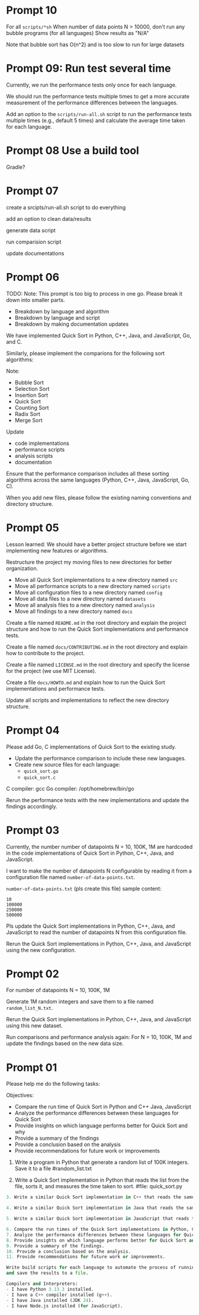 # Prompt 10 

For all `scripts/*sh`
When number of data points N > 10000, don't run any bubble programs (for all languages)
Show results as "N/A"

Note that bubble sort has O(n^2) and is too slow to run for large datasets

# Prompt 09: Run test several time

Currently, we run the performance tests only once for each language.

We should run the performance tests multiple times to get a more accurate measurement of the performance differences between the languages.

Add an option to the `scripts/run-all.sh` script to run the performance tests multiple times (e.g., default 5 times) and calculate the average time taken for each language.

# Prompt 08 Use a build tool 

Gradle?

# Prompt 07 

create a srcipts/run-all.sh script to do everything

add an option to clean data/results

generate data script

run comparision script

update documentations

# Prompt 06 

TODO: Note: This prompt is too big to process in one go. Please break it down into smaller parts.

- Breakdown by language and algorithm
- Breakdown by language and script
- Breakdown by making documentation updates

We have implemented Quick Sort in Python, C++, Java, and JavaScript, Go, and C.

Similarly, please implement the comparions for the following sort algorithms:

Note: 
- Bubble Sort
- Selection Sort
- Insertion Sort
- Quick Sort
- Counting Sort
- Radix Sort
- Merge Sort

Update 
- code implementations
- performance scripts
- analysis scripts
- documentation

Ensure that the performance comparison includes all these sorting algorithms across the same languages (Python, C++, Java, JavaScript, Go, C).

When you  add new files, please follow the existing naming conventions and directory structure.


# Prompt 05

Lesson learned: We should have a better project structure before we start implementing new features or algorithms.

Restructure the project my moving files to new directories for better organization.

- Move all Quick Sort implementations to a new directory named `src`
- Move all performance scripts to a new directory named `scripts`
- Move all configuration files to a new directory named `config`
- Move all data files to a new directory named `datasets`
- Move all analysis files to a new directory named `analysis`
- Move all findings to a new directory named `docs`

Create a file named `README.md` in the root directory and explain the project structure and how to run the Quick Sort implementations and performance tests.

Create a file named `docs/CONTRIBUTING.md` in the root directory and explain how to contribute to the project.

Create a file named `LICENSE.md` in the root directory and specify the license for the project (we use MIT License).

Create a file `docs/HOWTO.md` and explain how to run the Quick Sort implementations and performance tests.

Update all scripts and implementations to reflect the new directory structure.

# Prompt 04 

Please add Go, C implementations of Quick Sort to the existing study.

- Update the performance comparison to include these new languages.
- Create new source files for each language:
  - `quick_sort.go`
  - `quick_sort.c`

C compiler: gcc
Go compiler: /opt/homebrew/bin/go

Rerun the performance tests with the new implementations and update the findings accordingly.

# Prompt 03

Currently, 
the number number of datapoints N = 10, 100K, 1M are hardcoded in the code implementations of Quick Sort in Python, C++, Java, and JavaScript.

I want to make the number of datapoints N configurable by reading it from a configuration file named `number-of-data-points.txt`.

`number-of-data-points.txt` (pls create this file) sample content:
```
10
100000
250000
500000
```
Pls update the Quick Sort implementations in Python, C++, Java, and JavaScript to read the number of datapoints N from this configuration file.

Rerun the Quick Sort implementations in Python, C++, Java, and JavaScript using the new configuration.

# Prompt 02

For number of datapoints N = 10, 100K, 1M 

Generate 1M random integers and save them to a file named `random_list_N.txt`.

Rerun the Quick Sort implementations in Python, C++, Java, and JavaScript using this new dataset.


Run comparisons and performance analysis again:
For N = 10, 100K, 1M 
and update the findings based on the new data size.

# Prompt 01 

Please help me do the following tasks:

Objectives:
- Compare the run time of Quick Sort in Python and C++ Java, JavaScript
- Analyze the performance differences between these languages for Quick Sort
- Provide insights on which language performs better for Quick Sort and why
- Provide a summary of the findings
- Provide a conclusion based on the analysis
- Provide recommendations for future work or improvements

1. Write a program in Python that generate a random list of 100K integers. Save it to a file #random_list.txt

2. Write a Quick Sort implementation in Python that reads the list from the file, sorts it, and measures the time taken to sort. #file: quick_sort.py

```python
3. Write a similar Quick Sort implementation in C++ that reads the same list from the file, sorts it, and measures the time taken to sort. #File: quick_sort.cpp

4. Write a similar Quick Sort implementation in Java that reads the same list from the file, sorts it, and measures the time taken to sort. #file: QuickSort.java

5. Write a similar Quick Sort implementation in JavaScript that reads the same list from the file, sorts it, and measures the time taken to sort. #file: quick_sort.js

6. Compare the run times of the Quick Sort implementations in Python, C++, Java, and JavaScript.
7. Analyze the performance differences between these languages for Quick Sort.
8. Provide insights on which language performs better for Quick Sort and why.
9. Provide a summary of the findings.
10. Provide a conclusion based on the analysis.
11. Provide recommendations for future work or improvements.

Write build scripts for each language to automate the process of running the Quick Sort implementations and measuring their performance.
and save the results to a file.

Compilers and Interpreters:
- I have Python 3.13.3 installed.
- I have a C++ compiler installed (g++).
- I have Java installed (JDK 24).
- I have Node.js installed (for JavaScript).